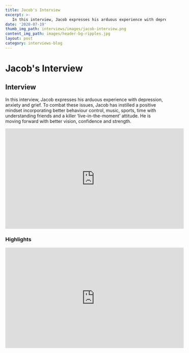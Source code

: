 ```yaml
---
title: Jacob's Interview
excerpt: >-
   In this interview, Jacob expresses his arduous experience with depression, anxiety and grief. 
date: '2020-07-19'
thumb_img_path: interviews/images/jacob-interview.png
content_img_path: images/header-bg-ripples.jpg
layout: post
category: interviews-blog
---
```


# Jacob's Interview 

## Interview
In this interview, Jacob expresses his arduous experience with depression, anxiety and grief. To combat these issues, Jacob has instilled a positive mindset incorporating better behaviour control, music, sports, time with understanding friends and a killer ‘live-in-the-moment’ attitude. He is moving forward with better vision, confidence and strength.
<iframe width="560" height="315" src="https://www.youtube.com/embed/TD0pPLrf460" frameborder="0" allow="accelerometer; autoplay; encrypted-media; gyroscope; picture-in-picture" allowfullscreen></iframe>

### Highlights
<iframe width="560" height="315" src="https://www.youtube.com/embed/93pD70VRoHM" frameborder="0" allow="accelerometer; autoplay; encrypted-media; gyroscope; picture-in-picture" allowfullscreen></iframe>
